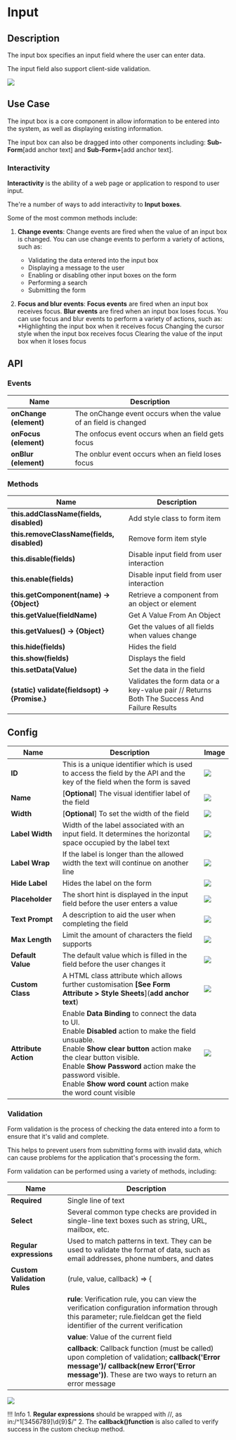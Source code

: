 # Input

## Description

The input box specifies an input field where the user can enter data.

The input field also support client-side validation.

<img src= "/apps/components/img/input.png">

## Use Case

The input box is a core component in allow information to be entered into the system, as well as displaying existing information.

The input box can also be dragged into other components including: **Sub-Form**[add anchor text] and **Sub-Form+**[add anchor text].

### Interactivity

**Interactivity** is the ability of a web page or application to respond to user input.

The're a number of ways to add interactivity to **Input boxes**.

Some of the most common methods include:

1. **Change events**: Change events are fired when the value of an input box is changed.
   You can use change events to perform a variety of actions, such as:
    * Validating the data entered into the input box
    * Displaying a message to the user
    * Enabling or disabling other input boxes on the form
    * Performing a search
    * Submitting the form

2. **Focus and blur events**: **Focus events** are fired when an input box receives focus. **Blur events** are fired when an input box loses focus.
You can use focus and blur events to perform a variety of actions, such as:
    *Highlighting the input box when it receives focus
    Changing the cursor style when the input box receives focus
    Clearing the value of the input box when it loses focus

## API

### Events

| **Name**| **Description**|
|----------------------|---------------------------------------------------------------------|
| **onChange (element)**| The onChange event occurs when the value of an field is changed|
| **onFocus (element)**| The onfocus event occurs when an field gets focus|
| **onBlur (element)**| The onblur event occurs when an field loses focus|

### Methods

| **Name**| **Description**|
|----------------------|---------------------------------------------------------------------|
|**this.addClassName(fields, disabled)**|Add style class to form item|
|**this.removeClassName(fields, disabled)**|Remove form item style|
| **this.disable(fields)**| Disable input field from user interaction|
| **this.enable(fields)**| Disable input field from user interaction|
| **this.getComponent(name) → {Object}**|Retrieve a component from an object or element|
| **this.getValue(fieldName)**|Get A Value From An Object|
| **this.getValues() → {Object}**|Get the values of all fields when values change|
|**this.hide(fields)**|Hides the field|
|**this.show(fields)**|Displays the field|
|**this.setData(Value)**|Set the data in the field|
|**(static) validate(fieldsopt) → {Promise.<Boolean>}**|Validates the form data or a key-value pair // Returns Both The Success And Failure Results|

## Config

| **Name**|**Description**| **Image**|
|---------------|----------------------------------------------------------------------------------------------------------------------------------------|-----------------------------------|
|**ID**| This is a unique identifier which is used to access the field by the API and the key of the field when the form is saved |<img src= "/apps/components/img/input_id.png">|
|**Name**| [**Optional**] The visual identifier label of the field|<img src= "/apps/components/img/input_name.png">|
|**Width**| [**Optional**] To set the width of the field|<img src= "/apps/components/img/input_width.png">|
|**Label Width**|Width of the label associated with an input field. It determines the horizontal space occupied by the label text|<img src= "/apps/components/img/input_labelwidth1.png">|
|**Label Wrap**| If the label is longer than the allowed width the text will continue on another line|<img src= "/apps/components/img/input_labelwrap1.png">|
|**Hide Label**| Hides the label on the form|<img src= "/apps/components/img/input_hidelabel.png">|
|**Placeholder**| The short hint is displayed in the input field before the user enters a value|<img src= "/apps/components/img/input_placeholder.png">|
|**Text Prompt**| A description to aid the user when completing the field|<img src= "/apps/components/img/input_textprompt.png">|
|**Max Length**| Limit the amount of characters the field supports|<img src= "/apps/components/img/input_maxlength.png">|
|**Default Value**| The default value which is filled in the field before the user changes it|<img src= "/apps/components/img/input_defaultvalue.png">|
|**Custom Class**| A HTML class attribute which allows further customisation **[See Form Attribute > Style Sheets**](**add anchor text**)|<img src= "/apps/components/img/input_customclass.png">|
|**Attribute Action**|Enable **Data Binding** to connect the data to UI. <br>Enable **Disabled** action to make the field unsuable. <br>Enable **Show clear button** action make the clear button visible. <br> Enable **Show Password** action make the password visible. <br>Enable **Show word count** action make the word count visible|<img src= "/apps/components/img/input_attributeaction.png">|

### Validation

Form validation is the process of checking the data entered into a form to ensure that it's valid and complete.

This helps to prevent users from submitting forms with invalid data, which can cause problems for the application that's processing the form.

Form validation can be performed using a variety of methods, including:

| **Name**| **Description**|
|----------------------|---------------------------------------------------------------------|
| **Required**| Single line of text|
|**Select**|Several common type checks are provided in single-line text boxes such as string, URL, mailbox, etc.|
| **Regular expressions**|Used to match patterns in text. They can be used to validate the format of data, such as email addresses, phone numbers, and dates|
|**Custom Validation Rules**|(rule, value, callback) => {|
||**rule**: Verification rule, you can view the verification configuration information through this parameter; rule.fieldcan get the field identifier of the current verification|
||**value**: Value of the current field|
||**callback**: Callback function (must be called) upon completion of validation; **callback('Error message')/ callback(new Error('Error message'))**. These are two ways to return an error message|

<img src= "/apps/components/img/input_validation.png">


!!! Info
    1. **Regular expressions** should be wrapped with //, as in:/^1[3456789]\d{9}$/"
    2. The **callback()function** is also called to verify success in the custom checkup method.

